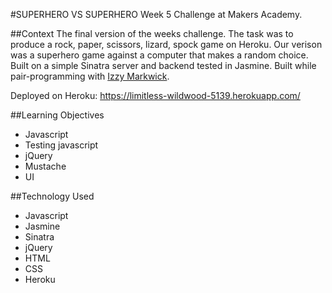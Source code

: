 #SUPERHERO VS SUPERHERO
Week 5 Challenge at Makers Academy.

##Context
The final version of the weeks challenge. The task was to produce a rock, paper, scissors, lizard, spock game on Heroku. Our verison was a superhero game against a computer that makes a random choice. Built on a simple Sinatra server and backend tested in Jasmine. Built while pair-programming with [Izzy Markwick](https://github.com/imarkwick).

Deployed on Heroku: https://limitless-wildwood-5139.herokuapp.com/

##Learning Objectives
- Javascript
- Testing javascript
- jQuery
- Mustache
- UI

##Technology Used
- Javascript
- Jasmine
- Sinatra
- jQuery
- HTML
- CSS
- Heroku
